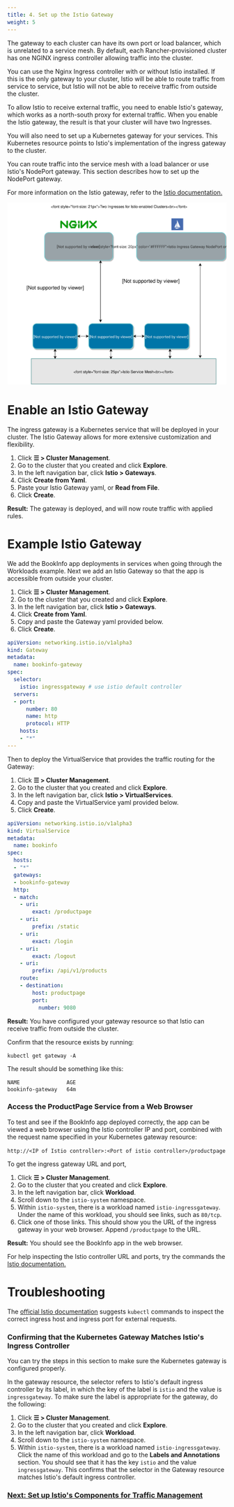 ```yaml
---
title: 4. Set up the Istio Gateway
weight: 5
---
```


The gateway to each cluster can have its own port or load balancer, which is unrelated to a service mesh. By default, each Rancher-provisioned cluster has one NGINX ingress controller allowing traffic into the cluster. 

You can use the Nginx Ingress controller with or without Istio installed. If this is the only gateway to your cluster, Istio will be able to route traffic from service to service, but Istio will not be able to receive traffic from outside the cluster.

To allow Istio to receive external traffic, you need to enable Istio's gateway, which works as a north-south proxy for external traffic. When you enable the Istio gateway, the result is that your cluster will have two Ingresses.

You will also need to set up a Kubernetes gateway for your services. This Kubernetes resource points to Istio's implementation of the ingress gateway to the cluster.

You can route traffic into the service mesh with a load balancer or use Istio's NodePort gateway. This section describes how to set up the NodePort gateway.

For more information on the Istio gateway, refer to the [Istio documentation.](https://istio.io/docs/reference/config/networking/v1alpha3/gateway/) 

![In an Istio-enabled cluster, you can have two Ingresses: the default Nginx Ingress, and the default Istio controller.](./assets/img/rancher/istio-ingress.svg)

# Enable an Istio Gateway

The ingress gateway is a Kubernetes service that will be deployed in your cluster. The Istio Gateway allows for more extensive customization and flexibility.  

1.  Click **☰ > Cluster Management**.
1. Go to the cluster that you created and click **Explore**.
1. In the left navigation bar, click **Istio > Gateways**.
1. Click **Create from Yaml**.
1. Paste your Istio Gateway yaml, or **Read from File**.
1. Click **Create**.

**Result:** The gateway is deployed, and will now route traffic with applied rules.

# Example Istio Gateway

We add the BookInfo app deployments in services when going through the Workloads example. Next we add an Istio Gateway so that the app is accessible from outside your cluster.

1.  Click **☰ > Cluster Management**.
1. Go to the cluster that you created and click **Explore**.
1. In the left navigation bar, click **Istio > Gateways**.
1. Click **Create from Yaml**.
1. Copy and paste the Gateway yaml provided below.
1. Click **Create**.

```yaml
apiVersion: networking.istio.io/v1alpha3
kind: Gateway
metadata:
  name: bookinfo-gateway
spec:
  selector:
    istio: ingressgateway # use istio default controller
  servers:
  - port:
      number: 80
      name: http
      protocol: HTTP
    hosts:
    - "*"
---
```

Then to deploy the VirtualService that provides the traffic routing for the Gateway:

1.  Click **☰ > Cluster Management**.
1. Go to the cluster that you created and click **Explore**.
1. In the left navigation bar, click **Istio > VirtualServices**.
1. Copy and paste the VirtualService yaml provided below.
1. Click **Create**.

```yaml
apiVersion: networking.istio.io/v1alpha3
kind: VirtualService
metadata:
  name: bookinfo
spec:
  hosts:
  - "*"
  gateways:
  - bookinfo-gateway
  http:
  - match:
    - uri:
        exact: /productpage
    - uri:
        prefix: /static
    - uri:
        exact: /login
    - uri:
        exact: /logout
    - uri:
        prefix: /api/v1/products
    route:
    - destination:
        host: productpage
        port:
          number: 9080
```

**Result:** You have configured your gateway resource so that Istio can receive traffic from outside the cluster.

Confirm that the resource exists by running:
```
kubectl get gateway -A
```

The result should be something like this:
```
NAME               AGE
bookinfo-gateway   64m
```

### Access the ProductPage Service from a Web Browser

To test and see if the BookInfo app deployed correctly, the app can be viewed a web browser using the Istio controller IP and port, combined with the request name specified in your Kubernetes gateway resource:

`http://<IP of Istio controller>:<Port of istio controller>/productpage`

To get the ingress gateway URL and port,

1.  Click **☰ > Cluster Management**.
1. Go to the cluster that you created and click **Explore**.
1. In the left navigation bar, click **Workload**.
1. Scroll down to the `istio-system` namespace. 
1. Within `istio-system`, there is a workload named `istio-ingressgateway`. Under the name of this workload, you should see links, such as `80/tcp`.
1. Click one of those links. This should show you the URL of the ingress gateway in your web browser. Append `/productpage` to the URL.

**Result:** You should see the BookInfo app in the web browser.

For help inspecting the Istio controller URL and ports, try the commands the [Istio documentation.](https://istio.io/docs/tasks/traffic-management/ingress/ingress-control/#determining-the-ingress-ip-and-ports)

# Troubleshooting

The [official Istio documentation](https://istio.io/docs/tasks/traffic-management/ingress/ingress-control/#troubleshooting) suggests `kubectl` commands to inspect the correct ingress host and ingress port for external requests.

### Confirming that the Kubernetes Gateway Matches Istio's Ingress Controller

You can try the steps in this section to make sure the Kubernetes gateway is configured properly.

In the gateway resource, the selector refers to Istio's default ingress controller by its label, in which the key of the label is `istio` and the value is `ingressgateway`.  To make sure the label is appropriate for the gateway, do the following:

1.  Click **☰ > Cluster Management**.
1. Go to the cluster that you created and click **Explore**.
1. In the left navigation bar, click **Workload**.
1. Scroll down to the `istio-system` namespace. 
1. Within `istio-system`, there is a workload named `istio-ingressgateway`. Click the name of this workload and go to the **Labels and Annotations** section. You should see that it has the key `istio` and the value `ingressgateway`. This confirms that the selector in the Gateway resource matches Istio's default ingress controller.

### [Next: Set up Istio's Components for Traffic Management]({{<baseurl>}}/rancher/v2.6/en/istio/setup/set-up-traffic-management)
